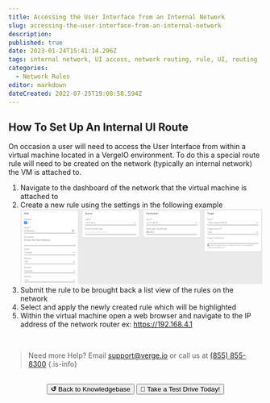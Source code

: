 ```yaml
---
title: Accessing the User Interface from an Internal Network
slug: accessing-the-user-interface-from-an-internal-network
description: 
published: true
date: 2023-01-24T15:41:14.296Z
tags: internal network, UI access, network routing, rule, UI, routing
categories:
  - Network Rules
editor: markdown
dateCreated: 2022-07-25T19:08:58.594Z
---
```


## How To Set Up An Internal UI Route

On occasion a user will need to access the User Interface from within a virtual machine located in a VergeIO environment. To do this a special route rule will need to be created on the network (typically an internal network) the VM is attached to.

1. Navigate to the dashboard of the network that the virtual machine is attached to
1. Create a new rule using the settings in the following example
![ui-access-rule.png](/public/ui-access-rule.png)
1. Submit the rule to be brought back a list view of the rules on the network
1. Select and apply the newly created rule which will be highlighted
1. Within the virtual machine open a web browser and navigate to the IP address of the network router ex: https://192.168.4.1

<br>

> Need more Help? Email <a href="mailto:support@verge.io?subject=Support Inquiry" target="_blank" rel="noopener noreferrer">support@verge.io</a> or call us at <a href="tel:+855-855-8300">(855) 855-8300</a>
{.is-info}

<br>
<div style="text-align: center">
  <a href="https://wiki.verge.io/en/public/kb"><button class="button-grey"> <b>↺</b> Back to Knowledgebase</button></a>
<a href="https://www.verge.io/test-drive"><button class="button-orange">🚗 Take a Test Drive Today!</button></a>
</div>